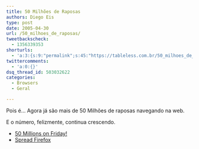 ```yaml
---
title: 50 Milhões de Raposas
authors: Diego Eis
type: post
date: 2005-04-30
url: /50_milhoes_de_raposas/
tweetbackscheck:
  - 1356339353
shorturls:
  - 'a:3:{s:9:"permalink";s:45:"https://tableless.com.br/50_milhoes_de_raposas";s:7:"tinyurl";s:26:"https://tinyurl.com/42pgrfk";s:4:"isgd";s:19:"https://is.gd/L4eSrL";}'
twittercomments:
  - 'a:0:{}'
dsq_thread_id: 503032622
categories:
  - Browsers
  - Geral

---
```

Pois é&#8230; Agora já são mais de 50 Milhões de raposas navegando na web.
              
E o número, felizmente, continua crescendo. 

  * [50 Millions on Friday!][1]
  * [Spread Firefox][2]

 [1]: https://www.spreadfirefox.com/?q=node/view/14392
 [2]: https://www.spreadfirefox.com/